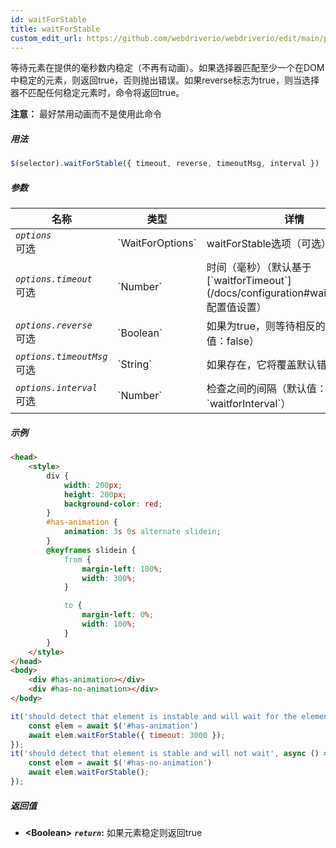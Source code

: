 ```yaml
---
id: waitForStable
title: waitForStable
custom_edit_url: https://github.com/webdriverio/webdriverio/edit/main/packages/webdriverio/src/commands/element/waitForStable.ts
---
```


等待元素在提供的毫秒数内稳定（不再有动画）。如果选择器匹配至少一个在DOM中稳定的元素，则返回true，否则抛出错误。如果reverse标志为true，则当选择器不匹配任何稳定元素时，命令将返回true。

__注意：__ 最好禁用动画而不是使用此命令

##### 用法

```js
$(selector).waitForStable({ timeout, reverse, timeoutMsg, interval })
```

##### 参数

<table>
  <thead>
    <tr>
      <th>名称</th><th>类型</th><th>详情</th>
    </tr>
  </thead>
  <tbody>
    <tr>
      <td><code><var>options</var></code><br /><span className="label labelWarning">可选</span></td>
      <td>`WaitForOptions`</td>
      <td>waitForStable选项（可选）</td>
    </tr>
    <tr>
      <td><code><var>options.timeout</var></code><br /><span className="label labelWarning">可选</span></td>
      <td>`Number`</td>
      <td>时间（毫秒）（默认基于[`waitforTimeout`](/docs/configuration#waitfortimeout)配置值设置）</td>
    </tr>
    <tr>
      <td><code><var>options.reverse</var></code><br /><span className="label labelWarning">可选</span></td>
      <td>`Boolean`</td>
      <td>如果为true，则等待相反的情况（默认值：false）</td>
    </tr>
    <tr>
      <td><code><var>options.timeoutMsg</var></code><br /><span className="label labelWarning">可选</span></td>
      <td>`String`</td>
      <td>如果存在，它将覆盖默认错误消息</td>
    </tr>
    <tr>
      <td><code><var>options.interval</var></code><br /><span className="label labelWarning">可选</span></td>
      <td>`Number`</td>
      <td>检查之间的间隔（默认值：`waitforInterval`）</td>
    </tr>
  </tbody>
</table>

##### 示例

```html title="index.html"
<head>
    <style>
        div {
            width: 200px;
            height: 200px;
            background-color: red;
        }
        #has-animation {
            animation: 3s 0s alternate slidein;
        }
        @keyframes slidein {
            from {
                margin-left: 100%;
                width: 300%;
            }

            to {
                margin-left: 0%;
                width: 100%;
            }
        }
    </style>
</head>
<body>
    <div #has-animation></div>
    <div #has-no-animation></div>
</body>

```

```js title="waitForStable.js"
it('should detect that element is instable and will wait for the element to become stable', async () => {
    const elem = await $('#has-animation')
    await elem.waitForStable({ timeout: 3000 });
});
it('should detect that element is stable and will not wait', async () => {
    const elem = await $('#has-no-animation')
    await elem.waitForStable();
});
```

##### 返回值

- **&lt;Boolean&gt;**
            **<code><var>return</var></code>:**  如果元素稳定则返回true